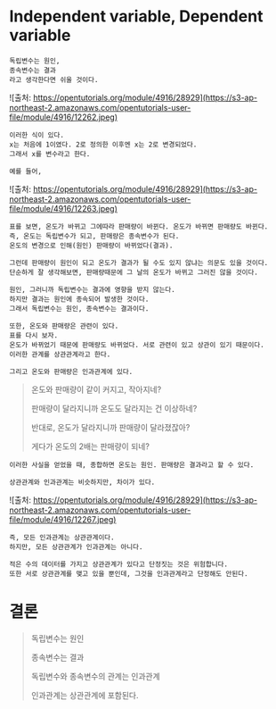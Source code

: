 # Independent variable, Dependent variable

```
독립변수는 원인,
종속변수는 결과
라고 생각한다면 쉬울 것이다.
```

![출처: https://opentutorials.org/module/4916/28929](https://s3-ap-northeast-2.amazonaws.com/opentutorials-user-file/module/4916/12262.jpeg)

```
이러한 식이 있다.
x는 처음에 1이였다. 2로 정의한 이후엔 x는 2로 변경되었다.
그래서 x를 변수라고 한다.
```

```
예를 들어,
```

![출처: https://opentutorials.org/module/4916/28929](https://s3-ap-northeast-2.amazonaws.com/opentutorials-user-file/module/4916/12263.jpeg)

```
표를 보면, 온도가 바뀌고 그에따라 판매량이 바뀐다. 온도가 바뀌면 판매량도 바뀐다.
즉, 온도는 독립변수가 되고, 판매량은 종속변수가 된다.
온도의 변경으로 인해(원인) 판매량이 바뀌었다(결과).

그런데 판매량이 원인이 되고 온도가 결과가 될 수도 있지 않냐는 의문도 있을 것이다.
단순하게 잘 생각해보면, 판매량때문에 그 날의 온도가 바뀌고 그러진 않을 것이다.

원인, 그러니까 독립변수는 결과에 영향을 받지 않는다.
하지만 결과는 원인에 종속되어 발생한 것이다.
그래서 독립변수는 원인, 종속변수는 결과이다.
```

```
또한, 온도와 판매량은 관련이 있다.
표를 다시 보자.
온도가 바뀌었기 때문에 판매량도 바뀌었다. 서로 관련이 있고 상관이 있기 때문이다.
이러한 관계를 상관관계라고 한다.

그리고 온도와 판매량은 인과관계에 있다.
```

> 온도와 판매량이 같이 커지고, 작아지네?
>
> 판매량이 달라지니까 온도도 달라지는 건 이상하네?
>
> 반대로, 온도가 달라지니까 판매량이 달라졌잖아?
>
> 게다가 온도의 2배는 판매량이 되네?

```
이러한 사실을 얻었을 때, 종합하면 온도는 원인. 판매량은 결과라고 할 수 있다.

상관관계와 인과관계는 비슷하지만, 차이가 있다.
```

![출처: https://opentutorials.org/module/4916/28929](https://s3-ap-northeast-2.amazonaws.com/opentutorials-user-file/module/4916/12267.jpeg)

```
즉, 모든 인과관계는 상관관계이다.
하지만, 모든 상관관계가 인과관계는 아니다.
```

```
적은 수의 데이터를 가지고 상관관계가 있다고 단정짓는 것은 위험합니다.
또한 서로 상관관계를 맺고 있을 뿐인데, 그것을 인과관계라고 단정해도 안된다.
```

# 결론

> 독립변수는 원인
>
> 종속변수는 결과
>
> 독립변수와 종속변수의 관계는 인과관계
>
> 인과관계는 상관관계에 포함된다.